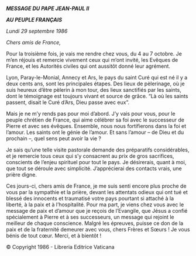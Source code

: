 ***MESSAGE DU PAPE JEAN-PAUL II***

***AU PEUPLE FRANÇAIS***

*Lundi 29 septembre 1986*

*Chers amis de France,*

Pour la troisième fois, je vais me rendre chez vous, du 4 au 7 octobre. Je m’en réjouis et remercie vivement ceux qui m’ont invité, les Evêques de France, et les Autorités civiles qui ont aussitôt donné leur agrément.

Lyon, Paray-le-Monial, Annecy et Ars, le pays du saint Curé qui est né il y a deux cents ans, sont les principales étapes. Des lieux de pèlerinage, où je suis heureux d’être pèlerin à mon tour, des lieux sanctifiés par les saints, dont le témoignage est toujours vivant et source de grâce. “Là où les saints passent, disait le Curé d’Ars, Dieu passe avec eux”.

Mais je ne m’y rends pas pour moi d’abord. J’y vais pour vous, pour le peuple chrétien de France, qui aime célébrer sa foi avec le successeur de Pierre et avec ses évêques. Ensemble, nous nous fortifierons dans la foi et l’amour. Les saints ont le génie de l’amour. Et sans l’amour – de Dieu et du prochain –, quel sens peut avoir la vie ?

Je sais qu’une telle visite pastorale demande des préparatifs considérables, et je remercie tous ceux qui s’y consacrent au prix de gros sacrifices, conscients de l’enjeu spirituel pour tout le pays. Je désirerais, quant à moi, que tout se déroule avec simplicité. J’apprécierai des contacts vrais, une prière digne.

Ces jours-ci, chers amis de France, je me suis senti encore plus proche de vous par la sympathie et la prière, devant les attentats odieux qui ont tué et blessé des innocents et traumatisé votre pays pourtant si attaché à la liberté, à la paix et à l’hospitalité. Pour ma part, je viens chez vous avec le message de paix et d’amour que je reçois de l’Evangile, que Jésus a confié spécialement à Pierre et à ses successeurs, un message qui rejoint le meilleur de chaque conscience. Malgré les épreuves, puisse ce don de la paix et de la fraternité demeurer avec vous, chers Frères et Sœurs ! Je vous bénis de tout cœur. Merci, et à bientôt !

© Copyright 1986 - Libreria Editrice Vaticana